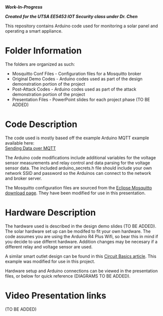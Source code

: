 ***Work-In-Progress***

***Created for the UTSA EE5453 IOT Security class under Dr. Chen***

This repository contains Arduino code used for monitoring a solar panel and operating a smart appliance.

# Folder Information
The folders are organized as such:

* Mosquitto Conf Files - Configuration files for a Mosquitto broker
* Original Demo Codes - Arduino codes used as part of the design demonstration portion of the project
* Post-Attack Codes - Arduino codes used as part of the attack demonstration portion of the project
* Presentation Files - PowerPoint slides for each project phase (TO BE ADDED)

# Code Description
The code used is mostly based off the example Arduino MQTT example available here:  
[Sending Data over MQTT](https://docs.arduino.cc/tutorials/uno-wifi-rev2/uno-wifi-r2-mqtt-device-to-device/)

The Arduino code modifications include additional variables for the voltage sensor measurements and relay control and data parsing for the voltage sensor data.  The included arduino_secrets.h file should include your own network SSID and password so the Arduinos can connect to the network and broker server.

The Mosquitto configuration files are sourced from the [Eclipse Mosquitto download page](https://mosquitto.org/download/). They have been modified for use in this presentation.

# Hardware Description
The hardware used is described in the design demo slides (TO BE ADDED).  The solar hardware set up can be modifed to fit your own hardware.  The code assumes you are using the Arduino R4 Plus Wifi, so bear this in mind if you decide to use differnt hardware.  Addition changes may be necesary if a different relay and voltage sensor are used.

A similar smart outlet design can be found in this [Circuit Basics article](https://www.circuitbasics.com/build-an-arduino-controlled-power-outlet/).  This example was modified for use in this project.

Hardware setup and Arduino connections can be viewed in the presentation files, or below for quick reference (DIAGRAMS TO BE ADDED).

# Video Presentation links
(TO BE ADDED)


